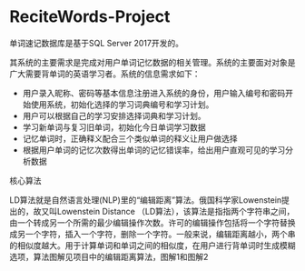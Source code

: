 # ReciteWords-Project
单词速记数据库是基于SQL Server 2017开发的。

其系统的主要需求是完成对用户单词记忆数据的相关管理。系统的主要面对对象是广大需要背单词的英语学习者。系统的信息需求如下：

- 用户录入昵称、密码等基本信息注册进入系统的身份，用户输入编号和密码开始使用系统，初始化选择的学习词典编号和学习计划。
- 用户可以根据自己的学习安排选择词典和学习计划。
- 学习新单词与复习旧单词，初始化今日单词学习数据
- 记忆单词时，正确释义配合三个类似单词的释义让用户做选择
- 根据用户单词的记忆次数得出单词的记忆错误率，给出用户直观可见的学习分析数据

核心算法

LD算法就是自然语言处理(NLP)里的“编辑距离”算法。俄国科学家Lowenstein提出的，故又叫Lowenstein Distance （LD算法），该算法是指指两个字符串之间，由一个转成另一个所需的最少编辑操作次数。许可的编辑操作包括将一个字符替换成另一个字符，插入一个字符，删除一个字符。一般来说，编辑距离越小，两个串的相似度越大。用于计算单词和单词之间的相似度，在用户进行背单词时生成模糊选项，算法图解见项目中的编辑距离算法，图解1和图解2


